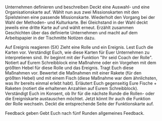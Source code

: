 Unternehmen definieren und beschreiben
Deckt eine Auswahl- und eine Organisationskarte auf. Wählt nun aus zwei Missionskarten mit den Spielsteinen eine passende Missionskarte. Wiederholt den Vorgang bei der Wahl der Methoden- und Kulturkarte. Bei Gleichstand in der Wahl deckt jeweils eine dritte Karte auf und wählt erneut. Erzählt zusammen Geschichten über das definierte Unternehmen und macht auf dem Arbeitspapier in der Tischmitte Notizen dazu.

Auf Ereignis reagieren (5X)
Zieht eine Rolle und ein Ereignis. Lest Euch die Karten vor. Verständigt Euch, wie diese Karten für Euer Unternehmen zu interpretieren sind. 
Ihr beginnt mit der Funktion "Ihr seid Coach der Rolle".
Notiert auf Eurem Schreibblock eine Maßnahme oder ein Vorgehen mit dem größten Hebel für diese Rolle und das Ereignis. Tragt Euch diese Maßnahmen vor. 
Bewertet die Maßnahmen mit einer Rakete (für den größten Hebel) und mit einem Fisch (diese Maßnahme war dem ähnlichsten, was Ihr bereits einmal erlebt habt). 
Erläutert Euch gegenseitig Eure Fische + Raketen (notiert die erhaltenen Anzahlen auf Eurem Schreibblock).
Verständigt Euch im Konsent, ob Ihr für die nächste Runde die Rollen- oder die Ereigniskarte austauschen möchtet. Jetzt könnt Ihr auch die Funktion der Rolle wechseln. Deckt die entsprechende Seite der Funktionskarte auf.

Feedback geben
Gebt Euch nach fünf Runden allgemeines Feedback.